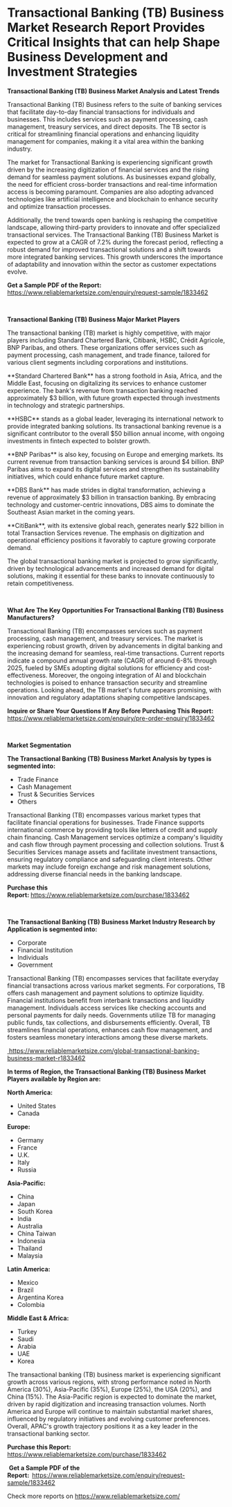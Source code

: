 <p><h1>Transactional Banking (TB) Business Market Research Report Provides Critical Insights that can help Shape Business Development and Investment Strategies</h1></p><p><strong>Transactional Banking (TB) Business Market Analysis and Latest Trends</strong></p>
<p><p>Transactional Banking (TB) Business refers to the suite of banking services that facilitate day-to-day financial transactions for individuals and businesses. This includes services such as payment processing, cash management, treasury services, and direct deposits. The TB sector is critical for streamlining financial operations and enhancing liquidity management for companies, making it a vital area within the banking industry.</p><p>The market for Transactional Banking is experiencing significant growth driven by the increasing digitization of financial services and the rising demand for seamless payment solutions. As businesses expand globally, the need for efficient cross-border transactions and real-time information access is becoming paramount. Companies are also adopting advanced technologies like artificial intelligence and blockchain to enhance security and optimize transaction processes.</p><p>Additionally, the trend towards open banking is reshaping the competitive landscape, allowing third-party providers to innovate and offer specialized transactional services. The Transactional Banking (TB) Business Market is expected to grow at a CAGR of 7.2% during the forecast period, reflecting a robust demand for improved transactional solutions and a shift towards more integrated banking services. This growth underscores the importance of adaptability and innovation within the sector as customer expectations evolve.</p></p>
<p><strong>Get a Sample PDF of the Report:&nbsp;</strong> <a href="https://www.reliablemarketsize.com/enquiry/request-sample/1833462?utm_campaign=3112&utm_medium=2&utm_source=Github&utm_content=ia&utm_term=11032025&utm_id=transactional-banking-tb-business">https://www.reliablemarketsize.com/enquiry/request-sample/1833462</a></p>
<p>&nbsp;</p>
<p><strong>Transactional Banking (TB) Business Major Market Players</strong></p>
<p><p>The transactional banking (TB) market is highly competitive, with major players including Standard Chartered Bank, Citibank, HSBC, Crédit Agricole, BNP Paribas, and others. These organizations offer services such as payment processing, cash management, and trade finance, tailored for various client segments including corporations and institutions.</p><p>**Standard Chartered Bank** has a strong foothold in Asia, Africa, and the Middle East, focusing on digitalizing its services to enhance customer experience. The bank's revenue from transaction banking reached approximately $3 billion, with future growth expected through investments in technology and strategic partnerships.</p><p>**HSBC** stands as a global leader, leveraging its international network to provide integrated banking solutions. Its transactional banking revenue is a significant contributor to the overall $50 billion annual income, with ongoing investments in fintech expected to bolster growth. </p><p>**BNP Paribas** is also key, focusing on Europe and emerging markets. Its current revenue from transaction banking services is around $4 billion. BNP Paribas aims to expand its digital services and strengthen its sustainability initiatives, which could enhance future market capture.</p><p>**DBS Bank** has made strides in digital transformation, achieving a revenue of approximately $3 billion in transaction banking. By embracing technology and customer-centric innovations, DBS aims to dominate the Southeast Asian market in the coming years.</p><p>**CitiBank**, with its extensive global reach, generates nearly $22 billion in total Transaction Services revenue. The emphasis on digitization and operational efficiency positions it favorably to capture growing corporate demand.</p><p>The global transactional banking market is projected to grow significantly, driven by technological advancements and increased demand for digital solutions, making it essential for these banks to innovate continuously to retain competitiveness.</p></p>
<p>&nbsp;</p>
<p><strong>What Are The Key Opportunities For Transactional Banking (TB) Business Manufacturers?</strong></p>
<p><p>Transactional Banking (TB) encompasses services such as payment processing, cash management, and treasury services. The market is experiencing robust growth, driven by advancements in digital banking and the increasing demand for seamless, real-time transactions. Current reports indicate a compound annual growth rate (CAGR) of around 6-8% through 2025, fueled by SMEs adopting digital solutions for efficiency and cost-effectiveness. Moreover, the ongoing integration of AI and blockchain technologies is poised to enhance transaction security and streamline operations. Looking ahead, the TB market's future appears promising, with innovation and regulatory adaptations shaping competitive landscapes.</p></p>
<p><strong>Inquire or Share Your Questions If Any Before Purchasing This Report:</strong> <a href="https://www.reliablemarketsize.com/enquiry/pre-order-enquiry/1833462?utm_campaign=3112&utm_medium=2&utm_source=Github&utm_content=ia&utm_term=11032025&utm_id=transactional-banking-tb-business">https://www.reliablemarketsize.com/enquiry/pre-order-enquiry/1833462</a></p>
<p>&nbsp;</p>
<p><strong>Market Segmentation</strong></p>
<p><strong>The Transactional Banking (TB) Business Market Analysis by types is segmented into:</strong></p>
<p><ul><li>Trade Finance</li><li>Cash Management</li><li>Trust & Securities Services</li><li>Others</li></ul></p>
<p><p>Transactional Banking (TB) encompasses various market types that facilitate financial operations for businesses. Trade Finance supports international commerce by providing tools like letters of credit and supply chain financing. Cash Management services optimize a company's liquidity and cash flow through payment processing and collection solutions. Trust & Securities Services manage assets and facilitate investment transactions, ensuring regulatory compliance and safeguarding client interests. Other markets may include foreign exchange and risk management solutions, addressing diverse financial needs in the banking landscape.</p></p>
<p><strong>Purchase this Report:&nbsp;</strong><a href="https://www.reliablemarketsize.com/purchase/1833462?utm_campaign=3112&utm_medium=2&utm_source=Github&utm_content=ia&utm_term=11032025&utm_id=transactional-banking-tb-business">https://www.reliablemarketsize.com/purchase/1833462</a></p>
<p>&nbsp;</p>
<p><strong>The Transactional Banking (TB) Business Market Industry Research by Application is segmented into:</strong></p>
<p><ul><li>Corporate</li><li>Financial Institution</li><li>Individuals</li><li>Government</li></ul></p>
<p><p>Transactional Banking (TB) encompasses services that facilitate everyday financial transactions across various market segments. For corporations, TB offers cash management and payment solutions to optimize liquidity. Financial institutions benefit from interbank transactions and liquidity management. Individuals access services like checking accounts and personal payments for daily needs. Governments utilize TB for managing public funds, tax collections, and disbursements efficiently. Overall, TB streamlines financial operations, enhances cash flow management, and fosters seamless monetary interactions among these diverse markets.</p></p>
<p><a href="https://www.reliablemarketsize.com/global-transactional-banking-business-market-r1833462?utm_campaign=3112&utm_medium=2&utm_source=Github&utm_content=ia&utm_term=11032025&utm_id=transactional-banking-tb-business">&nbsp;https://www.reliablemarketsize.com/global-transactional-banking-business-market-r1833462</a></p>
<p><strong>In terms of Region, the Transactional Banking (TB) Business Market Players available by Region are:</strong></p>
<p>
    <p> <strong> North America: </strong>
        <ul>
            <li>United States</li>
            <li>Canada</li>
        </ul>
        </p> 
    <p> <strong> Europe: </strong>
        <ul>
            <li>Germany</li>
            <li>France</li>
            <li>U.K.</li>
            <li>Italy</li>
            <li>Russia</li>
        </ul>
        </p> 
    <p> <strong> Asia-Pacific: </strong>
        <ul>
            <li>China</li>
            <li>Japan</li>
            <li>South Korea</li>
            <li>India</li>
            <li>Australia</li>
            <li>China Taiwan</li>
            <li>Indonesia</li>
            <li>Thailand</li>
            <li>Malaysia</li>
        </ul>
        </p> 
    <p> <strong> Latin America: </strong>
        <ul>
            <li>Mexico</li>
            <li>Brazil</li>
            <li>Argentina Korea</li>
            <li>Colombia</li>
        </ul>
        </p> 
    <p> <strong> Middle East & Africa: </strong>
        <ul>
            <li>Turkey</li>
            <li>Saudi</li>
            <li>Arabia</li>
            <li>UAE</li>
            <li>Korea</li>
        </ul>
    </p>
    </p>
<p><p>The transactional banking (TB) business market is experiencing significant growth across various regions, with strong performance noted in North America (30%), Asia-Pacific (35%), Europe (25%), the USA (20%), and China (15%). The Asia-Pacific region is expected to dominate the market, driven by rapid digitization and increasing transaction volumes. North America and Europe will continue to maintain substantial market shares, influenced by regulatory initiatives and evolving customer preferences. Overall, APAC's growth trajectory positions it as a key leader in the transactional banking sector.</p></p>
<p><strong>Purchase this Report: </strong><a href="https://www.reliablemarketsize.com/purchase/1833462?utm_campaign=3112&utm_medium=2&utm_source=Github&utm_content=ia&utm_term=11032025&utm_id=transactional-banking-tb-business">https://www.reliablemarketsize.com/purchase/1833462</a></p>
<p>&nbsp;<strong>Get a Sample PDF of the Report:&nbsp;&nbsp;</strong><a href="https://www.reliablemarketsize.com/enquiry/request-sample/1833462?utm_campaign=3112&utm_medium=2&utm_source=Github&utm_content=ia&utm_term=11032025&utm_id=transactional-banking-tb-business">https://www.reliablemarketsize.com/enquiry/request-sample/1833462</a></p>
<p><strong></strong></p>
<p>Check more reports on <a href="https://www.reliablemarketsize.com/?utm_campaign=3112&utm_medium=2&utm_source=Github&utm_content=ia&utm_term=11032025&utm_id=transactional-banking-tb-business">https://www.reliablemarketsize.com/</a></p>